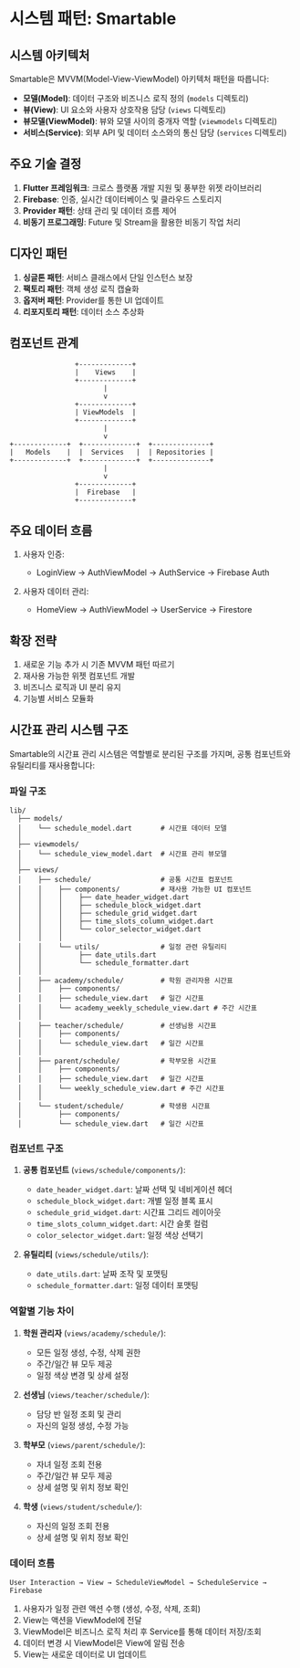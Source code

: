 # 시스템 패턴: Smartable

## 시스템 아키텍처
Smartable은 MVVM(Model-View-ViewModel) 아키텍처 패턴을 따릅니다:
- **모델(Model)**: 데이터 구조와 비즈니스 로직 정의 (`models` 디렉토리)
- **뷰(View)**: UI 요소와 사용자 상호작용 담당 (`views` 디렉토리)
- **뷰모델(ViewModel)**: 뷰와 모델 사이의 중개자 역할 (`viewmodels` 디렉토리)
- **서비스(Service)**: 외부 API 및 데이터 소스와의 통신 담당 (`services` 디렉토리)

## 주요 기술 결정
1. **Flutter 프레임워크**: 크로스 플랫폼 개발 지원 및 풍부한 위젯 라이브러리
2. **Firebase**: 인증, 실시간 데이터베이스 및 클라우드 스토리지
3. **Provider 패턴**: 상태 관리 및 데이터 흐름 제어
4. **비동기 프로그래밍**: Future 및 Stream을 활용한 비동기 작업 처리

## 디자인 패턴
1. **싱글톤 패턴**: 서비스 클래스에서 단일 인스턴스 보장
2. **팩토리 패턴**: 객체 생성 로직 캡슐화
3. **옵저버 패턴**: Provider를 통한 UI 업데이트
4. **리포지토리 패턴**: 데이터 소스 추상화

## 컴포넌트 관계
```
                +-------------+
                |    Views    |
                +-------------+
                       |
                       v
                +-------------+
                | ViewModels  |
                +-------------+
                       |
                       v
+-------------+  +-------------+  +--------------+
|   Models    |  |  Services   |  | Repositories |
+-------------+  +-------------+  +--------------+
                       |
                       v
                +-------------+
                |  Firebase   |
                +-------------+
```

## 주요 데이터 흐름
1. 사용자 인증:
   - LoginView → AuthViewModel → AuthService → Firebase Auth
   
2. 사용자 데이터 관리:
   - HomeView → AuthViewModel → UserService → Firestore

## 확장 전략
1. 새로운 기능 추가 시 기존 MVVM 패턴 따르기
2. 재사용 가능한 위젯 컴포넌트 개발
3. 비즈니스 로직과 UI 분리 유지
4. 기능별 서비스 모듈화 

## 시간표 관리 시스템 구조
Smartable의 시간표 관리 시스템은 역할별로 분리된 구조를 가지며, 공통 컴포넌트와 유틸리티를 재사용합니다:

### 파일 구조
```
lib/
  ├── models/
  │    └── schedule_model.dart       # 시간표 데이터 모델
  │
  ├── viewmodels/
  │    └── schedule_view_model.dart  # 시간표 관리 뷰모델
  │
  ├── views/
  │    ├── schedule/                 # 공통 시간표 컴포넌트
  │    │    ├── components/          # 재사용 가능한 UI 컴포넌트
  │    │    │    ├── date_header_widget.dart
  │    │    │    ├── schedule_block_widget.dart
  │    │    │    ├── schedule_grid_widget.dart
  │    │    │    ├── time_slots_column_widget.dart
  │    │    │    └── color_selector_widget.dart
  │    │    │
  │    │    └── utils/               # 일정 관련 유틸리티
  │    │         ├── date_utils.dart
  │    │         └── schedule_formatter.dart
  │    │
  │    ├── academy/schedule/         # 학원 관리자용 시간표
  │    │    ├── components/
  │    │    ├── schedule_view.dart   # 일간 시간표
  │    │    └── academy_weekly_schedule_view.dart # 주간 시간표
  │    │
  │    ├── teacher/schedule/         # 선생님용 시간표
  │    │    ├── components/
  │    │    └── schedule_view.dart   # 일간 시간표
  │    │
  │    ├── parent/schedule/          # 학부모용 시간표
  │    │    ├── components/
  │    │    ├── schedule_view.dart   # 일간 시간표
  │    │    └── weekly_schedule_view.dart # 주간 시간표
  │    │
  │    └── student/schedule/         # 학생용 시간표
  │         ├── components/
  │         └── schedule_view.dart   # 일간 시간표
```

### 컴포넌트 구조
1. **공통 컴포넌트** (`views/schedule/components/`):
   - `date_header_widget.dart`: 날짜 선택 및 네비게이션 헤더
   - `schedule_block_widget.dart`: 개별 일정 블록 표시
   - `schedule_grid_widget.dart`: 시간표 그리드 레이아웃
   - `time_slots_column_widget.dart`: 시간 슬롯 컬럼
   - `color_selector_widget.dart`: 일정 색상 선택기

2. **유틸리티** (`views/schedule/utils/`):
   - `date_utils.dart`: 날짜 조작 및 포맷팅
   - `schedule_formatter.dart`: 일정 데이터 포맷팅

### 역할별 기능 차이
1. **학원 관리자** (`views/academy/schedule/`):
   - 모든 일정 생성, 수정, 삭제 권한
   - 주간/일간 뷰 모두 제공
   - 일정 색상 변경 및 상세 설정

2. **선생님** (`views/teacher/schedule/`):
   - 담당 반 일정 조회 및 관리
   - 자신의 일정 생성, 수정 가능

3. **학부모** (`views/parent/schedule/`):
   - 자녀 일정 조회 전용
   - 주간/일간 뷰 모두 제공
   - 상세 설명 및 위치 정보 확인

4. **학생** (`views/student/schedule/`):
   - 자신의 일정 조회 전용
   - 상세 설명 및 위치 정보 확인

### 데이터 흐름
```
User Interaction → View → ScheduleViewModel → ScheduleService → Firebase
```

1. 사용자가 일정 관련 액션 수행 (생성, 수정, 삭제, 조회)
2. View는 액션을 ViewModel에 전달
3. ViewModel은 비즈니스 로직 처리 후 Service를 통해 데이터 저장/조회
4. 데이터 변경 시 ViewModel은 View에 알림 전송
5. View는 새로운 데이터로 UI 업데이트 
